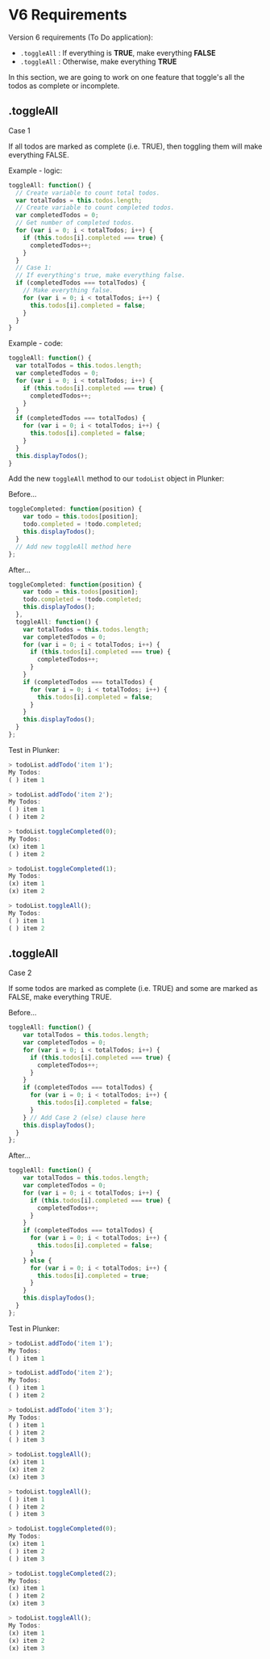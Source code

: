 # V6 Requirements
Version 6 requirements (To Do application):  

- `.toggleAll` : If everything is **TRUE**, make everything **FALSE**  
- `.toggleAll` : Otherwise, make everything **TRUE**  

In this section, we are going to work on one feature that toggle's all the todos as complete or incomplete.  


## .toggleAll  
Case 1  

If all todos are marked as complete (i.e. TRUE), then toggling them will make everything FALSE.  

Example - logic:  
```javascript
toggleAll: function() {
  // Create variable to count total todos.
  var totalTodos = this.todos.length;
  // Create variable to count completed todos.
  var completedTodos = 0;
  // Get number of completed todos.
  for (var i = 0; i < totalTodos; i++) {
    if (this.todos[i].completed === true) {
      completedTodos++;
    }
  }
  // Case 1:
  // If everything's true, make everything false.
  if (completedTodos === totalTodos) {
    // Make everything false.
    for (var i = 0; i < totalTodos; i++) {
      this.todos[i].completed = false;
    }
  }
}
```

Example - code:  
```javascript
toggleAll: function() {
  var totalTodos = this.todos.length;
  var completedTodos = 0;
  for (var i = 0; i < totalTodos; i++) {
    if (this.todos[i].completed === true) {
      completedTodos++;
    }
  }
  if (completedTodos === totalTodos) {
    for (var i = 0; i < totalTodos; i++) {
      this.todos[i].completed = false;
    }
  }
  this.displayTodos();
}
```

Add the new `toggleAll` method to our `todoList` object in Plunker:  

Before...  
```javascript
toggleCompleted: function(position) {
    var todo = this.todos[position];
    todo.completed = !todo.completed;
    this.displayTodos();
  }
  // Add new toggleAll method here
};
```

After...  
```javascript
toggleCompleted: function(position) {
    var todo = this.todos[position];
    todo.completed = !todo.completed;
    this.displayTodos();
  },
  toggleAll: function() {
    var totalTodos = this.todos.length;
    var completedTodos = 0;
    for (var i = 0; i < totalTodos; i++) {
      if (this.todos[i].completed === true) {
        completedTodos++;
      }
    }
    if (completedTodos === totalTodos) {
      for (var i = 0; i < totalTodos; i++) {
        this.todos[i].completed = false;
      }
    }
    this.displayTodos();
  }
};

```

Test in Plunker:  
```javascript
> todoList.addTodo('item 1');
My Todos:
( ) item 1

> todoList.addTodo('item 2');
My Todos:
( ) item 1
( ) item 2

> todoList.toggleCompleted(0);
My Todos:
(x) item 1
( ) item 2

> todoList.toggleCompleted(1);
My Todos:
(x) item 1
(x) item 2

> todoList.toggleAll();
My Todos:
( ) item 1
( ) item 2
```

## .toggleAll  
Case 2  

If some todos are marked as complete (i.e. TRUE) and some are marked as FALSE, make everything TRUE.  

Before...  
```javascript
toggleAll: function() {
    var totalTodos = this.todos.length;
    var completedTodos = 0;
    for (var i = 0; i < totalTodos; i++) {
      if (this.todos[i].completed === true) {
        completedTodos++;
      }
    }
    if (completedTodos === totalTodos) {
      for (var i = 0; i < totalTodos; i++) {
        this.todos[i].completed = false;
      }
    } // Add Case 2 (else) clause here
    this.displayTodos();
  }
};

```

After...  
```javascript
toggleAll: function() {
    var totalTodos = this.todos.length;
    var completedTodos = 0;
    for (var i = 0; i < totalTodos; i++) {
      if (this.todos[i].completed === true) {
        completedTodos++;
      }
    }
    if (completedTodos === totalTodos) {
      for (var i = 0; i < totalTodos; i++) {
        this.todos[i].completed = false;
      }
    } else {
      for (var i = 0; i < totalTodos; i++) {
        this.todos[i].completed = true;
      }
    }
    this.displayTodos();
  }
};

```

Test in Plunker:  
```javascript
> todoList.addTodo('item 1');
My Todos:
( ) item 1

> todoList.addTodo('item 2');
My Todos:
( ) item 1
( ) item 2

> todoList.addTodo('item 3');
My Todos:
( ) item 1
( ) item 2
( ) item 3

> todoList.toggleAll();
(x) item 1
(x) item 2
(x) item 3

> todoList.toggleAll();
( ) item 1
( ) item 2
( ) item 3

> todoList.toggleCompleted(0);
My Todos:
(x) item 1
( ) item 2
( ) item 3

> todoList.toggleCompleted(2);
My Todos:
(x) item 1
( ) item 2
(x) item 3

> todoList.toggleAll();
My Todos:
(x) item 1
(x) item 2
(x) item 3
```
